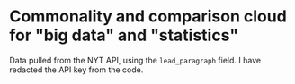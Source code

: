 # Commonality and comparison cloud for "big data" and "statistics"

Data pulled from the NYT API, using the `lead_paragraph` field. I have redacted
the API key from the code. 

